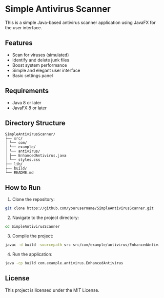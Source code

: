 # Simple Antivirus Scanner

This is a simple Java-based antivirus scanner application using JavaFX for the user interface.

## Features

- Scan for viruses (simulated)
- Identify and delete junk files
- Boost system performance
- Simple and elegant user interface
- Basic settings panel

## Requirements

- Java 8 or later
- JavaFX 8 or later

## Directory Structure
```
SimpleAntivirusScanner/
├── src/
│ └── com/
│ └── example/
│ └── antivirus/
│ ├── EnhancedAntivirus.java
│ └── styles.css
├── lib/
├── build/
└── README.md
```


## How to Run

1. Clone the repository:
``` sh
git clone https://github.com/yourusername/SimpleAntivirusScanner.git
```


2. Navigate to the project directory:
``` sh
cd SimpleAntivirusScanner
```

3. Compile the project:
``` sh
javac -d build -sourcepath src src/com/example/antivirus/EnhancedAntivirus.java
```

4. Run the application:
``` sh
java -cp build com.example.antivirus.EnhancedAntivirus
```


## License

This project is licensed under the MIT License.

